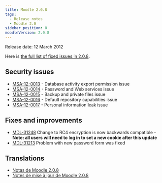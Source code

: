 ```yaml
---
title: Moodle 2.0.8
tags:
  - Release notes
  - Moodle 2.0
sidebar_position: 8
moodleVersion: 2.0.8
---
```


Release date: 12 March 2012

Here is [the full list of fixed issues in 2.0.8](http://moodle.atlassian.net/secure/IssueNavigator!executeAdvanced.jspa?jqlQuery=project+%3D+mdl+AND+resolution+%3D+fixed+AND+fixVersion+in+%28%222.0.8%22%29+ORDER+BY+priority+DESC&runQuery=true&clear=true).

## Security issues

- [MSA-12-0013](http://moodle.org/mod/forum/discuss.php?d=198621) - Database activity export permission issue
- [MSA-12-0014](http://moodle.org/mod/forum/discuss.php?d=198622) - Password and Web services issue
- [MSA-12-0015](http://moodle.org/mod/forum/discuss.php?d=198623) - Backup and private files issue
- [MSA-12-0016](http://moodle.org/mod/forum/discuss.php?d=198624) - Default repository capabilities issue
- [MSA-12-0017](http://moodle.org/mod/forum/discuss.php?d=198625) - Personal information leak issue

## Fixes and improvements

- [MDL-31248](https://moodle.atlassian.net/browse/MDL-31248) Change to RC4 encryption is now backwards compatible - **Note: all users will need to log in to set a new cookie after this update**
- [MDL-31213](https://moodle.atlassian.net/browse/MDL-31213) Problem with new password form was fixed

## Translations

- [Notas de Moodle 2.0.8](https://docs.moodle.org/es/Notas_de_Moodle_2.0.8)
- [Notes de mise à jour de Moodle 2.0.8](https://docs.moodle.org/fr/Notes_de_mise_à_jour_de_Moodle_2.0.8)
